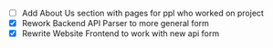 - [ ] Add About Us section with pages for ppl who worked on project
- [X] Rework Backend API Parser to more general form
- [X] Rewrite Website Frontend to work with new api form